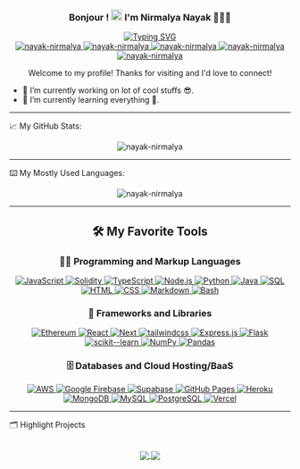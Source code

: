 <!--
**nayak-nirmalya/nayak-nirmalya** is a ✨ _special_ ✨ repository because its `README.md` (this file) appears on your GitHub profile.

Here are some ideas to get you started:

- 👯 I’m looking to collaborate on ...
- 🤔 I’m looking for help with ...
- 💬 Ask me about ...
- 📫 How to reach me: ...
- 😄 Pronouns: ...
- ⚡ Fun fact: ...

const thanks = (to) => {
    https://github.com/Ileriayo/markdown-badges
    https://github.com/DenverCoder1/readme-typing-svg
    https://github.com/anuraghazra/github-readme-stats
    https://github.com/abhisheknaiidu/awesome-github-profile-readme
    https://github.com/DenverCoder1/DenverCoder1/blob/main/README.md
}
-->

<div align='center'>
    <h3 align="center">Bonjour ! <img src = "https://raw.githubusercontent.com/MartinHeinz/MartinHeinz/master/wave.gif" width = 20px> I'm Nirmalya Nayak 🧑🏽‍💻</h3>
    <a href="https://git.io/typing-svg"><img src="https://readme-typing-svg.demolab.com?font=Fira+Code&weight=800&size=22&pause=1000&color=FD428E&background=14132100&center=true&vCenter=true&width=435&lines=Full+Stack+%2F+Blockchain+Developer" alt="Typing SVG" /></a>
</div>

<div align="center">
    <a href='https://www.linkedin.com/in/nirmalya-nayak/'>
        <img src="https://img.shields.io/badge/-nirmalya-blue?style=flat-square&logo=Linkedin&logoColor=white&link=https://www.linkedin.com/in/nirmalya-nayak/" alt="nayak-nirmalya" />
    </a>
    <a href='mailto:n.nayak263@gmail.com'>
        <img src="https://img.shields.io/badge/-n.nayak263@gmail.com-c14438?style=flat-square&logo=Gmail&logoColor=white&link=mailto:n.nayak263@gmail.com" alt="nayak-nirmalya" />
    </a>
    <a href='https://github.com/nayak-nirmalya/?tab=follow'>
        <img src="https://img.shields.io/github/followers/nayak-nirmalya?label=Follow&style=social" alt="nayak-nirmalya" />
    </a>
    <a href='https://portfolio-nayak-nirmalya.vercel.app/'>
        <img src="https://img.shields.io/badge/Portfolio-%23000000.svg?logo=firefox&logoColor=#FF7139" alt="nayak-nirmalya" />
    </a>
    <a href='https://www.hackerrank.com/n_nayak'>
        <img src="https://img.shields.io/badge/-Hackerrank-2EC866?logo=HackerRank&logoColor=white" alt="nayak-nirmalya" />
    </a>
    <br/>
    <p>Welcome to my profile! Thanks for visiting and I'd love to connect!</p>
</div>

- 🔭 I’m currently working on lot of cool stuffs 😎.
- 🌱 I’m currently learning everything 🤣.

<hr>

📈 My GitHub Stats:

<p align="center"> <img src="https://github-readme-stats.vercel.app/api?username=nayak-nirmalya&show_icons=true&theme=radical&hide=prs,issues&count_private=true" alt="nayak-nirmalya" />

<hr>

⌨️ My Mostly Used Languages:

<p align="center"> <img src="https://github-readme-stats.vercel.app/api/top-langs/?username=nayak-nirmalya&layout=compact&hide=Jupyter%20Notebook,ejs&theme=radical&langs_count=8" alt="nayak-nirmalya" />

<hr>

<div align='center'>
<h2>🛠️ My Favorite Tools</h2>

<h3>👨‍💻 Programming and Markup Languages</h3>

<p>
    <a href="#">
        <img alt="JavaScript" src="https://img.shields.io/badge/JavaScript-F7DF1E.svg?logo=javascript&logoColor=black">
    </a>
    <a href="#">
        <img alt="Solidity" src="https://img.shields.io/badge/Solidity-%23363636.svg?logo=solidity&logoColor=white">
    </a>
    <a href="#">
        <img alt="TypeScript" src="https://img.shields.io/badge/TypeScript-007ACC.svg?logo=typescript&logoColor=white">
    </a>
    <a href="#">
        <img alt="Node.js" src="https://img.shields.io/badge/Node.js-43853D.svg?logo=node.js&logoColor=white">
    </a>
    <a href="#">
        <img alt="Python" src="https://img.shields.io/badge/Python-14354C.svg?logo=python&logoColor=white">
    </a>
    <a href="#">
        <img alt="Java" src="https://custom-icon-badges.demolab.com/badge/Java-007396.svg?logo=java&logoColor=white">
    </a>
    <a href="#">
        <img alt="SQL" src="https://custom-icon-badges.demolab.com/badge/SQL-025E8C.svg?logo=database&logoColor=white">
    </a>
    <a href="#">
        <img alt="HTML" src="https://img.shields.io/badge/HTML-E34F26.svg?logo=html5&logoColor=white">
    </a>
    <a href="#">
        <img alt="CSS" src="https://img.shields.io/badge/CSS-1572B6.svg?logo=css3&logoColor=white">
    </a>
    <a href="#">
        <img alt="Markdown" src="https://img.shields.io/badge/Markdown-000000.svg?logo=markdown&logoColor=white">
    </a>
    <a href="#">
        <img alt="Bash" src="https://img.shields.io/badge/Bash-121011.svg?logo=gnu-bash&logoColor=white">
    </a>
</p>

<h3>🧰 Frameworks and Libraries</h3>

<p>
    <a href="#">
        <img alt="Ethereum" src="https://img.shields.io/badge/Ethereum-3C3C3D?logo=Ethereum&logoColor=white">
    </a>  
    <a href="#">
        <img alt="React" src="https://img.shields.io/badge/React-20232a.svg?logo=react&logoColor=%2361DAFB">
    </a>  
    <a href="#">
        <img alt="Next" src="https://img.shields.io/badge/Next-black?logo=next.js&logoColor=white">
    </a>
    <a href="#">
        <img alt="tailwindcss" src="https://img.shields.io/badge/tailwindcss-%2338B2AC.svg?logo=tailwind-css&logoColor=white">
    </a>
    <a href="#">
        <img alt="Express.js" src="https://img.shields.io/badge/Express.js-404d59.svg?logo=express&logoColor=white">
    </a>
    <a href="#">
        <img alt="Flask" src="https://img.shields.io/badge/Flask-000000.svg?logo=flask&logoColor=white">
    </a>
    <a href="#">
        <img alt="scikit--learn" src="https://img.shields.io/badge/scikit--learn-%23F7931E.svg?logo=scikit-learn&logoColor=white">
    </a>
    <a href="#">
        <img alt="NumPy" src="https://img.shields.io/badge/Numpy-013243.svg?logo=numpy&logoColor=white">
    </a>
    <a href="#">
        <img alt="Pandas" src="https://img.shields.io/badge/Pandas-150458.svg?logo=pandas&logoColor=white">
    </a>
</p>

<h3>🗄️ Databases and Cloud Hosting/BaaS </h3>

<p>
    <a href="#">
        <img alt="AWS" src="https://img.shields.io/badge/AWS-%23FF9900.svg?logo=amazon-aws&logoColor=white">
    </a>
    <a href="#">
        <img alt="Google Firebase" src="https://img.shields.io/badge/firebase-%23039BE5.svg?logo=firebase">
    </a>
    <a href="#">
        <img alt="Supabase" src="https://img.shields.io/badge/Supabase-3ECF8E?logo=supabase&logoColor=white">
    </a>
    <a href="#">
        <img alt="GitHub Pages" src="https://img.shields.io/badge/GitHub%20Pages-327FC7.svg?logo=github&logoColor=white">
    </a>
    <a href="#">
        <img alt="Heroku" src="https://img.shields.io/badge/Heroku-430098.svg?logo=heroku&logoColor=white">
    </a>
    <a href="#">
        <img alt="MongoDB" src ="https://img.shields.io/badge/MongoDB-4ea94b.svg?logo=mongodb&logoColor=white">
    </a>
    <a href="#">
        <img alt="MySQL" src="https://img.shields.io/badge/MySQL-00f.svg?logo=mysql&logoColor=white">
    </a>
    <a href="#">
        <img alt="PostgreSQL" src ="https://img.shields.io/badge/PostgreSQL-316192.svg?logo=postgresql&logoColor=white">
    </a>
    <a href="#">
        <img alt="Vercel" src="https://img.shields.io/badge/Vercel-000000.svg?logo=vercel&logoColor=white">
    </a>
</p>
</div>

<hr>

🗂️ Highlight Projects

<br/>

<div align='center'>
    <a href="https://github.com/nayak-nirmalya/reddit-clone-full-stack">
    <img align="center" src="https://github-readme-stats.vercel.app/api/pin/?username=nayak-nirmalya&repo=reddit-clone-full-stack&theme=radical" />
    </a>
    <a href="https://github.com/nayak-nirmalya/millow">
    <img align="center" src="https://github-readme-stats.vercel.app/api/pin/?username=nayak-nirmalya&repo=millow&show_owner=true&theme=radical" />
    </a>
</div>
